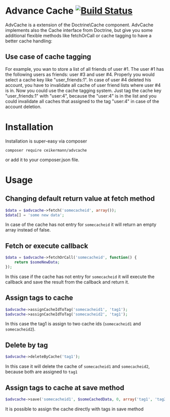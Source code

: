 Advance Cache [![Build Status](https://travis-ci.org/CEikermann/advcache.png?branch=master)](https://travis-ci.org/CEikermann/advcache)
===============
AdvCache is a extension of the Doctrine\Cache component. AdvCache implements also the Cache interface from Doctrine, but give you some additional flexible methods like fetchOrCall or cache tagging to have a better cache handling:

## Use case of cache tagging ##
For example, you wan to store a list of all friends of user #1. The user #1 has the following users as friends: user #3 and user #4. Properly you would select a cache key like "user_friends:1".
In case of user #4 deleted his account, you have to invalidate all cache of user friend lists where user #4 is in.
Now you could use the cache tagging system. Just tag the cache key "user_friends:1" with "user:4", because the "user:4" is in the list and you could invalidate all caches that assigned to the tag "user:4" in case of the account deletion.


Installation
============
Installation is super-easy via composer

```
composer require ceikermann/advcache
```

or add it to your composer.json file.


Usage
=====

## Changing default return value at fetch method
```php
$data = $advcache->fetch('somecacheid', array());
$data[] = 'some new data';
```

In case of the cache has not entry for ``somecacheid`` it will return an empty array instead of false.

Fetch or execute callback
---------------------------------
```php
$data = $advcache->fetchOrCall('somecacheid', function() {
    return $someNewData;
});
```

In this case if the cache has not entry for ``somecacheid`` it will execute the callback and save the result from the callback and return it.

Assign tags to cache
----------------------------------------------------
```php
$advcache->assignCacheIdToTag('somecacheid1', 'tag1');
$advcache->assignCacheIdToTag('somecacheid2', 'tag1');
```

In this case the tag1 is assign to two cache ids (`somecacheid1` and `somecacheid2`).

Delete by tag
----------------------------------------------------
```php
$advcache->deleteByCache('tag1');
```

In this case it will delete the cache of `somecacheid1` and `somecacheid2`, because both are assigned to `tag1`

Assign tags to cache at save method
----------------------------------------------------
```php
$advcache->save('somecacheid1', $someCachedData, 0, array('tag1', 'tag2'));
```

It is possible to assign the cache directly with tags in save method
